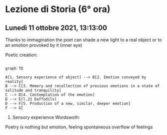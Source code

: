 #  Lezione di Storia (6° ora)
## Lunedì 11 ottobre 2021, 13:13:00

Thanks to immagination the poet can shade a new light to a real object or to an emotion provoked by it (inner eye)

Poetic creation:
```mermaid

graph TD

A[1. Sensory experience of object] --> B[2. Emotion conveyed by reality]
B --> C[3. Memory and recollection of previous emotions in a state of solitude and tranquility]
C --> D[4. Contemplation of the emotion]
D --> E(l.21 Daffodils) 
D --> F[5. Production of a new, similar, deeper emotion]
F --> G[ 
```
1. Sensory experience
Wordswoth:

Poetry is nothing but emotion, feeling
spontaneous overflow of feelings


<!--stackedit_data:
eyJoaXN0b3J5IjpbLTE4NTMzMTY4MTJdfQ==
-->